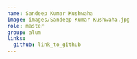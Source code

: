 ```yaml
---
name: Sandeep Kumar Kushwaha 
image: images/Sandeep Kumar Kushwaha.jpg 
role: master
group: alum
links:
  github: link_to_github 
---
```

